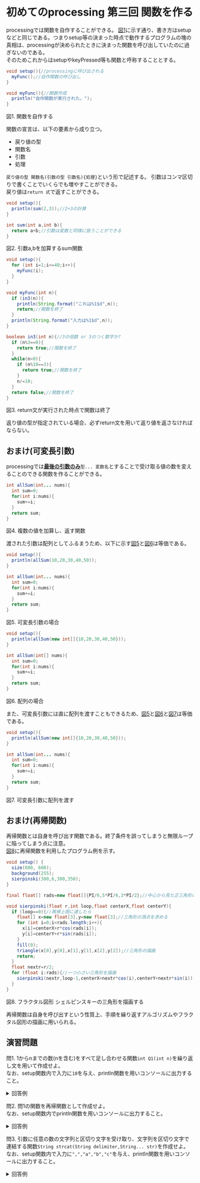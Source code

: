# 初めてのprocessing 第三回 関数を作る
processingでは関数を自作することができる。
[図1](#図1)に示す通り、書き方はsetupなどと同じである。つまりsetup等の決まった時点で動作するプログラムの塊の真相は、processingが決められたときに決まった関数を呼び出していたのに過ぎないのである。  
そのためこれからはsetupやkeyPressed等も関数と呼称することとする。

<div id="図1"></div>

```java
void setup(){//processingに呼び出される
  myFunc();//自作関数の呼び出し
}

void myFunc(){//関数作成
  println("自作関数が実行された。");
}
```
図1. 関数を自作する

関数の宣言は、以下の要素から成り立つ。
* 戻り値の型
* 関数名
* 引数
* 処理

`戻り値の型 関数名(引数の型 引数名){処理}`という形で記述する。
引数はコンマ区切りで書くことでいくらでも増やすことができる。  
戻り値は`return 式`で返すことができる。

<div id="図2"></div>

```java
void setup(){
  println(sum(2,3));//2+3の計算
}

int sum(int a,int b){
  return a+b;//引数は変数と同様に扱うことができる
}
```
図2. 引数a,bを加算するsum関数

<div id="図3"></div>

```java
void setup(){
  for (int i=1;i<=40;i++){
    myFunc(i);
  }
}

void myFunc(int n){
  if (in3(n)){
    println(String.format("これは%1$d",n));
    return;//関数を終了
  }
  println(String.format("入力は%1$d",n));
}

boolean in3(int n){//3の倍数 or 3のつく数字か?
  if (n%3==0){
    return true;//関数を終了
  }
  while(n>0){
    if (n%10==3){
      return true;//関数を終了
    }
    n/=10;
  }
  return false;//関数を終了
}
```
図3. return文が実行された時点で関数は終了

返り値の型が指定されている場合、必ずreturn文を用いて返り値を返さなければならない。

## おまけ(可変長引数)
processingでは<u>**最後の引数のみ**</u>`型... 変数名`とすることで受け取る値の数を変えることのできる関数を作ることができる。

<div id="図4"></div>

```java
int allSum(int... nums){
  int sum=0;
  for(int i:nums){
    sum+=i;
  }
  return sum;
}
```
図4. 複数の値を加算し、返す関数

渡された引数は配列としてふるまうため、以下に示す[図5](#図5)と[図6](#図6)は等価である。

<div id="図5"></div>

```java
void setup(){
  println(allSum(10,20,30,40,50));
}

int allSum(int... nums){
  int sum=0;
  for(int i:nums){
    sum+=i;
  }
  return sum;
}
```
図5. 可変長引数の場合

<div id="図6"></div>

```java
void setup(){
  println(allSum(new int[]{10,20,30,40,50}));
}

int allSum(int[] nums){
  int sum=0;
  for(int i:nums){
    sum+=i;
  }
  return sum;
}
```
図6. 配列の場合

また、可変長引数には直に配列を渡すこともできるため、[図5](#図5)と[図6](#図6)と[図7](#図7)は等価である。

<div id="図7"></div>

```java
void setup(){
  println(allSum(new int[]{10,20,30,40,50}));
}

int allSum(int... nums){
  int sum=0;
  for(int i:nums){
    sum+=i;
  }
  return sum;
}
```
図7. 可変長引数に配列を渡す

## おまけ(再帰関数)
再帰関数とは自身を呼び出す関数である。終了条件を誤ってしまうと無限ループに陥ってしまう点に注意。  
[図8](#図8)に再帰関数を利用したプログラム例を示す。

<div id="図8"></div>

```java
void setup() {
  size(600, 600);
  background(255);
  sierpinski(300,6,300,350);
}

final float[] rads=new float[]{PI/6,5*PI/6,3*PI/2};//中心から見た正三角形の各頂点の角度

void sierpinski(float r,int loop,float centerX,float centerY){
  if (loop==0){//再帰上限に達したら
    float[] x=new float[3],y=new float[3];//三角形の頂点を求める
    for (int i=0;i<rads.length;i++){
      x[i]=centerX+r*cos(rads[i]);
      y[i]=centerY+r*sin(rads[i]);
    }
    fill(0);
    triangle(x[0],y[0],x[1],y[1],x[2],y[2]);//三角形の描画
    return;
  }
  float nextr=r/2;
  for (float i:rads){//一つ小さい三角形を描画
    sierpinski(nextr,loop-1,centerX+nextr*cos(i),centerY+nextr*sin(i));//再帰(ここでloopを減らさないと無限ループになる)
  }
}
```
図8. フラクタル図形 シェルピンスキーの三角形を描画する

再帰関数は自身を呼び出すという性質上、手順を繰り返すアルゴリズムやフラクタル図形の描画に用いられる。

## 演習問題
問1. 1からnまでの数(nを含む)をすべて足し合わせる関数`int Q1(int n)`を繰り返し文を用いて作成せよ。  
なお、setup関数内で入力に`10`を与え、println関数を用いコンソールに出力すること。

<details>
<summary>
回答例
</summary>

```java
void setup(){
  println(Q1(10));
}

int Q1(int n){
  int sum=0;
  for (int i=1;i<=n;i++){
    sum+=i;
  }
  return sum;
}
```

</details>

問2. 問1の関数を再帰関数として作成せよ。  
なお、setup関数内でprintln関数を用いコンソールに出力すること。

<details>
<summary>
回答例
</summary>

```java
void setup(){
  println(Q1(10));
}

int Q1(int n){
  if (n==1){
    return 1;
  }
  return n+Q1(n-1);
}
```

</details>

問3. 引数に任意の数の文字列と区切り文字を受け取り、文字列を区切り文字で連結する関数`String strcat(String delimiter,String... str)`を作成せよ。  
なお、setup関数内で入力に`",","a","b","c"`を与え、println関数を用いコンソールに出力すること。

<details>
<summary>
回答例
</summary>

```java
void setup(){
  println(strcat(",","a","b","c"));
}

String strcat(String delimiter,String... str){
  String tmp="";
  for(int i=0;i<str.length;i++){
    if (i!=0){
      tmp+=delimiter;
    }
    tmp+=str[i];
  }
  return tmp;
}
```

</details>
